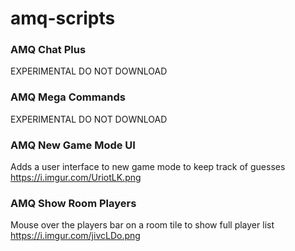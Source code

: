 # amq-scripts

### AMQ Chat Plus
EXPERIMENTAL DO NOT DOWNLOAD

### AMQ Mega Commands
EXPERIMENTAL DO NOT DOWNLOAD

### AMQ New Game Mode UI
Adds a user interface to new game mode to keep track of guesses https://i.imgur.com/UriotLK.png

### AMQ Show Room Players
Mouse over the players bar on a room tile to show full player list https://i.imgur.com/jivcLDo.png
